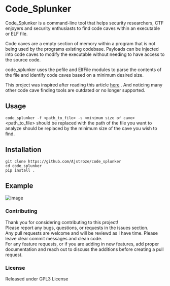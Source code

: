# Code_Splunker
Code_Splunker is a command-line tool that helps security researchers, CTF enjoyers and security enthusiasts to find code caves within an executable or ELF file.  

Code caves are a empty section of memory within a program that is not being used by the programs existing codebase. Payloads can be injected into code caves to modify the executable without needing to have access to the source code.  

code_splunker uses the pefile and ElfFile modules to parse the contents of the file and identify code caves based on a minimum desired size.  

This project was inspired after reading this article [here](https://www.codeproject.com/Articles/20240/The-Beginners-Guide-to-Codecaves) . And noticing many other code cave finding tools are outdated or no longer supported.  

## Usage
``` code_splunker -f <path_to_file> -s <minimum size of cave> ```  
<path_to_file> should be replaced with the path of the file you want to analyze <minimum size of cave> should be replaced by the minimum size of the cave you wish to find.  

## Installation
``` 
git clone https://github.com/Ajstroze/code_splunker  
cd code_splunker  
pip install .  
```  
## Example
![image](./images/code_splunker_run.png)

### Contributing
Thank you for considering contributing to this project!  
Please report any bugs, questions, or requests in the issues section.  
Any pull requests are welcome and will be reviewd as I have time. Please leave clear commit messages and clean code.  
For any feature requests, or if you are adding in new features, add proper documentation and reach out to discuss the additions before creating a pull request.
### License
Released under GPL3 License  
